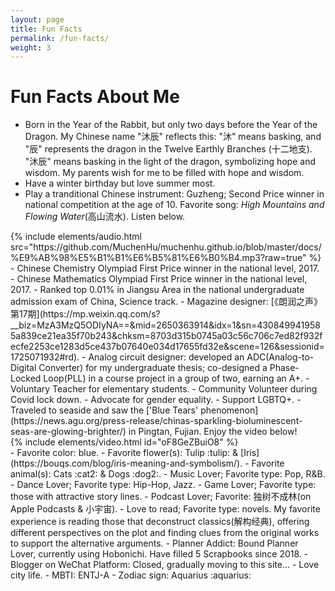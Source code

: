 ```yaml
---
layout: page
title: Fun Facts
permalink: /fun-facts/
weight: 3
---
```


# **Fun Facts About Me** 


- Born in the Year of the Rabbit, but only two days before the Year of the Dragon. My Chinese name "沐辰" reflects this: "沐" means basking, and "辰" represents the dragon in the Twelve Earthly Branches (十二地支). "沐辰" means basking in the light of the dragon, symbolizing hope and wisdom. My parents wish for me to be filled with hope and wisdom.
- Have a winter birthday but love summer most.
- Play a tranditional Chinese instrument: Guzheng; Second Price winner in national competition at the age of 10. Favorite song: *High Mountains and Flowing Water*(高山流水). Listen below.
<div class="row">
    {% include elements/audio.html src="https://github.com/MuchenHu/muchenhu.github.io/blob/master/docs/%E9%AB%98%E5%B1%B1%E6%B5%81%E6%B0%B4.mp3?raw=true" %}
</div>
- Chinese Chemistry Olympiad First Price winner in the national level, 2017.
- Chinese Mathematics Olympiad First Price winner in the national level, 2017.
- Ranked top 0.01% in Jiangsu Area in the national undergraduate admission exam of China, Science track.
- Magazine designer: [《朗润之声》第17期](https://mp.weixin.qq.com/s?__biz=MzA3MzQ5ODIyNA==&mid=2650363914&idx=1&sn=4308499419585a839ce21ea35f70b243&chksm=8703d315b0745a03c56c706c7ed82f932fecfe2253ce1283d5ce437b07640e034d17655fd32e&scene=126&sessionid=1725071932#rd).
- Analog circuit designer: developed an ADC(Analog-to-Digital Converter) for my undergraduate thesis; co-designed a Phase-Locked Loop(PLL) in a course project in a group of two, earning an A+.
- Voluntary Teacher for elementary students.
- Community Volunteer during Covid lock down.
- Advocate for gender equality.
- Support LGBTQ+.
- Traveled to seaside and saw the ['Blue Tears' phenomenon](https://news.agu.org/press-release/chinas-sparkling-bioluminescent-seas-are-glowing-brighter/) in Pingtan, Fujian. Enjoy the video below!
<div class="row">
    {% include elements/video.html id="oF8GeZBuiO8" %}
</div>
- Favorite color: blue.
- Favorite flower(s): Tulip :tulip: & [Iris](https://bouqs.com/blog/iris-meaning-and-symbolism/).
- Favorite animal(s): Cats :cat2: & Dogs :dog2:.
- Music Lover; Favorite type: Pop, R&B.
- Dance Lover; Favorite type: Hip-Hop, Jazz.
- Game Lover; Favorite type: those with attractive story lines.
- Podcast Lover; Favorite: 独树不成林(on Apple Podcasts & 小宇宙).
- Love to read; Favorite type: novels. My favorite experience is reading those that deconstruct classics(解构经典), offering different perspectives on the plot and finding clues from the original works to support the alternative arguments.
- Planner Addict: Bound Planner Lover, currently using Hobonichi. Have filled 5 Scrapbooks since 2018.
- Blogger on WeChat Platform: Closed, gradually moving to this site...
- Love city life.
- MBTI: ENTJ-A
- Zodiac sign: Aquarius :aquarius:
